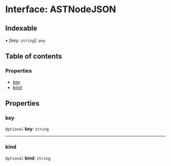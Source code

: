 # Interface: ASTNodeJSON

## Indexable

▪ \[key: `string`]: `any`

## Table of contents

### Properties

* [key](/auto-docs/fixed-layout-editor/interfaces/ASTNodeJSON.md#key)
* [kind](/auto-docs/fixed-layout-editor/interfaces/ASTNodeJSON.md#kind)

## Properties

### key

`Optional` **key**: `string`

***

### kind

`Optional` **kind**: `string`
